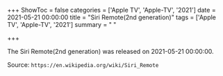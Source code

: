 +++
ShowToc = false
categories = ['Apple TV', 'Apple-TV', '2021']
date = 2021-05-21 00:00:00
title = "Siri Remote(2nd generation)"
tags = ['Apple TV', 'Apple-TV', '2021']
summary = " "

+++

The Siri Remote(2nd generation) was released on 2021-05-21 00:00:00.

Source: `https://en.wikipedia.org/wiki/Siri_Remote`


